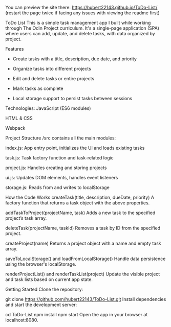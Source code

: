 
You can preview the site there: https://hubert22143.github.io/ToDo-List/
(restart the page twice if facing any issues with viewing the readme first) 

ToDo List
This is a simple task management app I built while working through The Odin Project curriculum. 
It's a single-page application (SPA) where users can add, update, and delete tasks, with data organized by project.

Features
- Create tasks with a title, description, due date, and priority

- Organize tasks into different projects

- Edit and delete tasks or entire projects

- Mark tasks as complete

- Local storage support to persist tasks between sessions

Technologies:
JavaScript (ES6 modules)

HTML & CSS

Webpack

Project Structure
/src contains all the main modules:

index.js: App entry point, initializes the UI and loads existing tasks

task.js: Task factory function and task-related logic

project.js: Handles creating and storing projects

ui.js: Updates DOM elements, handles event listeners

storage.js: Reads from and writes to localStorage

How the Code Works
createTask(title, description, dueDate, priority)
A factory function that returns a task object with the above properties.

addTaskToProject(projectName, task)
Adds a new task to the specified project’s task array.

deleteTask(projectName, taskId)
Removes a task by ID from the specified project.

createProject(name)
Returns a project object with a name and empty task array.

saveToLocalStorage() and loadFromLocalStorage()
Handle data persistence using the browser's localStorage.

renderProjectList() and renderTaskList(project)
Update the visible project and task lists based on current app state.

Getting Started
Clone the repository:

git clone https://github.com/hubert22143/ToDo-List.git
Install dependencies and start the development server:

cd ToDo-List
npm install
npm start
Open the app in your browser at localhost:8080.

